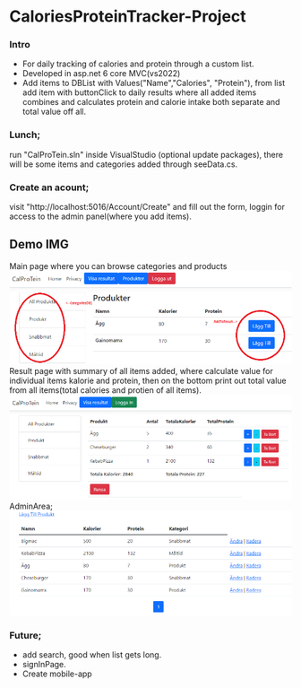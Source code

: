 # CaloriesProteinTracker-Project

### Intro
- For daily tracking of calories and protein through a custom list.
- Developed in asp.net 6 core MVC(vs2022)
- Add items to DBList with Values("Name","Calories", "Protein"), from list add item with buttonClick to daily results where all added items combines and calculates protein and calorie intake both separate and total value off all.

### Lunch;
run "CalProTein.sln" inside VisualStudio (optional update packages), there will be some items and categories added through seeData.cs.
### Create an acount;
visit "http://localhost:5016/Account/Create" and fill out the form, loggin for access to the admin panel(where you add items).

## Demo IMG
Main page where you can browse categories and products
![MainPage](imgDemo/main.png)
Result page with summary of all items added, where calculate value for individual items kalorie and protein, then on the bottom print out total value from all items(total calories and protien of all items).
![Results](imgDemo/results.png)
AdminArea;
![Results](imgDemo/admin.png)


### Future;
- add search, good when list gets long.
- signInPage.
- Create mobile-app

